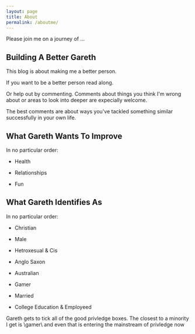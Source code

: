 ```yaml
---
layout: page
title: About
permalink: /aboutme/
---
```


Please join me on a journey of …

## Building A Better Gareth

This blog is about making me a better person.

If you want to be a better person read along. 

Or help out by commenting. Comments about things you think I'm wrong 
about or areas to look into deeper are expecially welcome.

The best comments are about ways you've tackled something similar 
successfully in your own life.

## What Gareth Wants To Improve

In no particular order:

* Health

* Relationships

* Fun

## What Gareth Identifies As

In no particular order:

* Christian

* Male

* Hetroxesual & Cis

* Anglo Saxon

* Australian

* Gamer

* Married

* College Education & Employeed

Gareth gets to tick all of the good privledge boxes. The closest to a 
minority I get is \gamer\ and even that is entering the mainstream of 
privledge now

